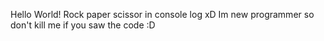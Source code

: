 Hello World!
Rock paper scissor in console log xD
Im new programmer so don't kill me if you saw the code :D
